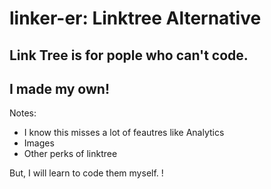 # linker-er: Linktree Alternative

## Link Tree is for pople who can't code. 

## I made my own!

Notes:
- I know this misses a lot of feautres like Analytics
- Images
- Other perks of linktree

But, I will learn to code them myself. !

